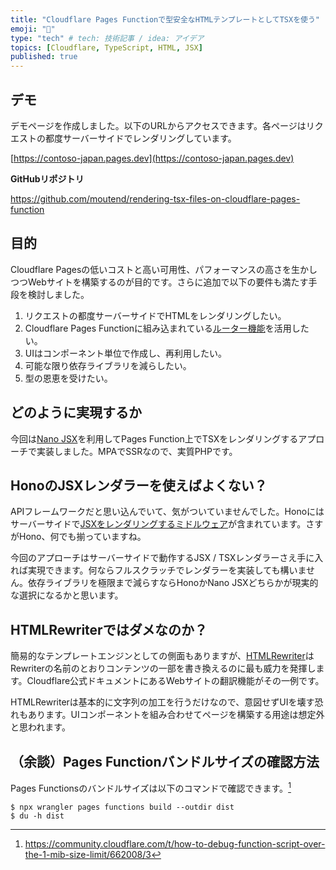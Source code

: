 ```yaml
---
title: "Cloudflare Pages Functionで型安全なHTMLテンプレートとしてTSXを使う"
emoji: "🍣"
type: "tech" # tech: 技術記事 / idea: アイデア
topics: [Cloudflare, TypeScript, HTML, JSX]
published: true
---
```

## デモ

デモページを作成しました。以下のURLからアクセスできます。各ページはリクエストの都度サーバーサイドでレンダリングしています。

[https://contoso-japan.pages.dev](https://contoso-japan.pages.dev)

**GitHubリポジトリ**

https://github.com/moutend/rendering-tsx-files-on-cloudflare-pages-function

## 目的

Cloudflare Pagesの低いコストと高い可用性、パフォーマンスの高さを生かしつつWebサイトを構築するのが目的です。さらに追加で以下の要件も満たす手段を検討しました。

1. リクエストの都度サーバーサイドでHTMLをレンダリングしたい。
2. Cloudflare Pages Functionに組み込まれている[ルーター機能](https://developers.cloudflare.com/pages/functions/routing/)を活用したい。
3. UIはコンポーネント単位で作成し、再利用したい。
4. 可能な限り依存ライブラリを減らしたい。
5. 型の恩恵を受けたい。

## どのように実現するか

今回は[Nano JSX](https://nanojsx.io)を利用してPages Function上でTSXをレンダリングするアプローチで実装しました。MPAでSSRなので、実質PHPです。

## HonoのJSXレンダラーを使えばよくない？

APIフレームワークだと思い込んでいて、気がついていませんでした。Honoにはサーバーサイドで[JSXをレンダリングするミドルウェア](https://hono.dev/docs/middleware/builtin/jsx-renderer)が含まれています。さすがHono、何でも揃っていますね。

今回のアプローチはサーバーサイドで動作するJSX / TSXレンダラーさえ手に入れば実現できます。何ならフルスクラッチでレンダラーを実装しても構いません。依存ライブラリを極限まで減らすならHonoかNano JSXどちらかが現実的な選択になるかと思います。

## HTMLRewriterではダメなのか？

簡易的なテンプレートエンジンとしての側面もありますが、[HTMLRewriter](https://developers.cloudflare.com/workers/runtime-apis/html-rewriter/)はRewriterの名前のとおりコンテンツの一部を書き換えるのに最も威力を発揮します。Cloudflare公式ドキュメントにあるWebサイトの翻訳機能がその一例です。

HTMLRewriterは基本的に文字列の加工を行うだけなので、意図せずUIを壊す恐れもあります。UIコンポーネントを組み合わせてページを構築する用途は想定外と思われます。

## （余談）Pages Functionバンドルサイズの確認方法

Pages Functionsのバンドルサイズは以下のコマンドで確認できます。[^1]

```console
$ npx wrangler pages functions build --outdir dist
$ du -h dist
```

[^1]: https://community.cloudflare.com/t/how-to-debug-function-script-over-the-1-mib-size-limit/662008/3
